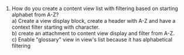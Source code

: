 1) How do you create a content view list with filtering based on starting alphabet from A-Z?  
  a) Create a view display block, create a header with A-Z and have a context filter starting with character.  
  b) create an attachment to content view display and filter from A-Z.  
  c) Enable "glossary" view in view's list because it has alphabetical filtering  
